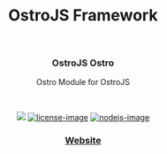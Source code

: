 <div align="center">
  <h1>OstroJS Framework</h1>
  
</div>
<br />

<div align="center">
  <h3>OstroJS Ostro</h3>
  <p>Ostro Module for OstroJS</p>
</div>

<br />

<div align="center">

![][javascript-image] [![license-image]][license-url] [![nodejs-image]][npm-url]

</div>

<div align="center">
  <h3>
    <a href="https://ostrojs.com">
      Website
    </a>
   
  </h3>
</div>

 
[javascript-image]: https://img.shields.io/badge/JS-javascript-green
[javascript-url]:  "javascript"

[nodejs-image]: https://img.shields.io/badge/node-%3E%3D%2012.0.0-green
[npm-url]: https://npmjs.org/package/@ostro/ostro "npm"

[license-image]: https://img.shields.io/github/license/ostrojs/ostro
[license-url]: LICENSE.md "license"
